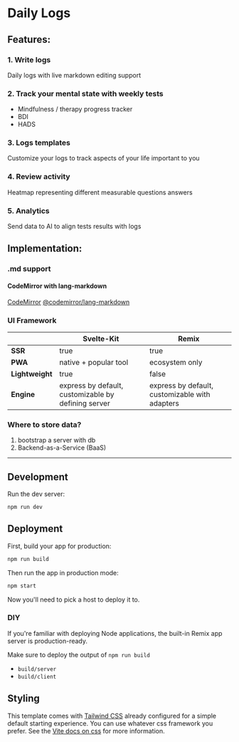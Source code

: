# Daily Logs

## Features:

### 1. Write logs

Daily logs with live markdown editing support

### 2. Track your mental state with weekly tests

- Mindfulness / therapy progress tracker
- BDI
- HADS

### 3. Logs templates

Customize your logs to track aspects of your life important to you

### 4. Review activity

Heatmap representing different measurable questions answers

### 5. Analytics

Send data to AI to align tests results with logs

## Implementation:

### .md support

#### CodeMirror with lang-markdown

[CodeMirror](https://github.com/codemirror/dev/)
[@codemirror/lang-markdown](https://github.com/codemirror/lang-markdown)

### UI Framework

|                 | Svelte-Kit                                          | Remix                                          |
|-----------------|-----------------------------------------------------|------------------------------------------------|
| **SSR**         | true                                                | true                                           |
| **PWA**         | native + popular tool                               | ecosystem only                                 |
| **Lightweight** | true                                                | false                                          |
| **Engine**      | express by default, customizable by defining server | express by default, customizable with adapters |

### Where to store data?

1. bootstrap a server with db
2. Backend-as-a-Service (BaaS)

----

## Development

Run the dev server:

```shellscript
npm run dev
```

## Deployment

First, build your app for production:

```sh
npm run build
```

Then run the app in production mode:

```sh
npm start
```

Now you'll need to pick a host to deploy it to.

### DIY

If you're familiar with deploying Node applications, the built-in Remix app server is production-ready.

Make sure to deploy the output of `npm run build`

- `build/server`
- `build/client`

## Styling

This template comes with [Tailwind CSS](https://tailwindcss.com/) already configured for a simple default starting
experience. You can use whatever css framework you prefer. See
the [Vite docs on css](https://vitejs.dev/guide/features.html#css) for more information.
